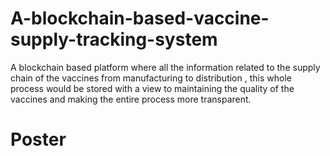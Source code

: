 # A-blockchain-based-vaccine-supply-tracking-system
A blockchain based platform where all the information
related to the supply chain of the vaccines from manufacturing to distribution , this whole
process would be stored with a view to maintaining the quality of the vaccines and making the
entire process more transparent.

# Poster
